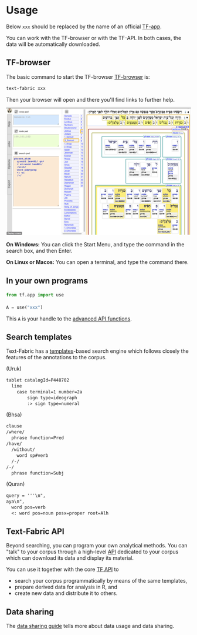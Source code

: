 # Usage

Below `xxx` should be replaced by the name of an official
[TF-app](https://annotation.github.io/text-fabric/About/Corpora/).

You can work with the TF-browser or with the TF-API.
In both cases, the data will be automatically downloaded.

## TF-browser

The basic command to start the TF-browser [TF-browser](Browser.md) is:

``` sh
text-fabric xxx
```

Then your browser will open and there you'll find links to further help.

![tfbrowser](../images/tfbrowser.png)

**On Windows:**
You can click the Start Menu, and type the command in the search box, and then Enter.

**On Linux or Macos:**
You can open a terminal, and type the command there.

## In your own programs

``` python
from tf.app import use

A = use("xxx")
```

This `A` is your handle to the 
[advanced API functions](../Api/App.md).

## Search templates

Text-Fabric has a [templates](Search.md)-based search engine
which follows closely the features of the annotations to the corpus.

(Uruk)

```
tablet catalogId=P448702
  line
    case terminal=1 number=2a
        sign type=ideograph
        :> sign type=numeral
```

(Bhsa)

```
clause
/where/
  phrase function=Pred
/have/
  /without/
    word sp#verb
  /-/
/-/
  phrase function=Subj
```

(Quran)

```
query = '''\n",
aya\n",
  word pos=verb
  <: word pos=noun posx=proper root=Alh
```

## Text-Fabric API

Beyond searching, you can program your own analytical methods.
You can "talk" to your corpus through a high-level
[API](../Api/App.md)
dedicated to your corpus which can download its data and display its material.

You can use it together with the core [TF API](../Api/Fabric.md) to

* search your corpus programmatically by means of the same templates,
* prepare derived data for analysis in R, and
* create new data and distribute it to others.

## Data sharing
The [data sharing guide](UseX.md)
tells more about data usage and data sharing.
